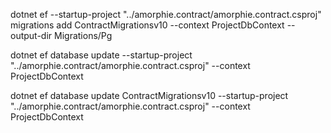 dotnet ef --startup-project "../amorphie.contract/amorphie.contract.csproj" migrations add ContractMigrationsv10 --context ProjectDbContext --output-dir Migrations/Pg

dotnet ef database update --startup-project "../amorphie.contract/amorphie.contract.csproj"  --context ProjectDbContext

dotnet ef database update ContractMigrationsv10 --startup-project "../amorphie.contract/amorphie.contract.csproj"  --context ProjectDbContext
 